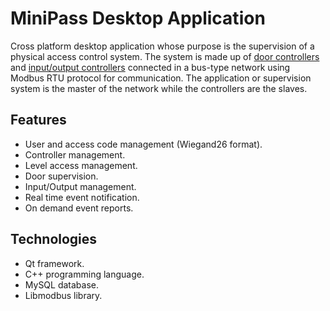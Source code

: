 # MiniPass Desktop Application

Cross platform desktop application whose purpose is the supervision of a physical access control system. The system is made up of [door controllers](https://github.com/marcelpedreira/minipass-door-controller-firmware) and [input/output controllers](https://github.com/marcelpedreira/minipass-input-output-controller-firmware) connected in a bus-type network using Modbus RTU protocol for communication. The application or supervision system is the master of the network while the controllers are the slaves.

## Features

- User and access code management (Wiegand26 format).
- Controller management.
- Level access management.
- Door supervision.
- Input/Output management.
- Real time event notification.
- On demand event reports.

## Technologies

- Qt framework.
- C++ programming language.
- MySQL database.
- Libmodbus library.

